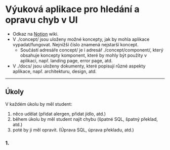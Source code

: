 # Výuková aplikace pro hledání a opravu chyb v UI

- Odkaz na [Notion](https://www.notion.so/20e3d84aceaa804fb499d820f8dc7e27?v=20e3d84aceaa80e69c54000ca16e47f9) wiki.
- V ./concept/ jsou uloženy možné koncepty, jak by mohla aplikace vypadat/fungovat. Nejnižší číslo znamená nejstarší koncept.
    - Součástí adresáře concept/ je i adresář ./concept/component/, který obsahuje koncepty komponent, které by mohly být použity v aplikaci, např. landing page, error page, atd. 
- V ./docs/ jsou uloženy dokumenty, které popisují různé aspekty aplikace, např. architekturu, design, atd.

---

## Úkoly

V každém úkolu by měl student: 
1. něco udělat (přidat alergen, přidat jídlo, atd.)
2. během úkolu by měl student najít chybu (špatné SQL, špatný překlad, atd.)
3. poté by ji měl opravit. (Úprava SQL, úprava překladu, atd.)

### 1.





